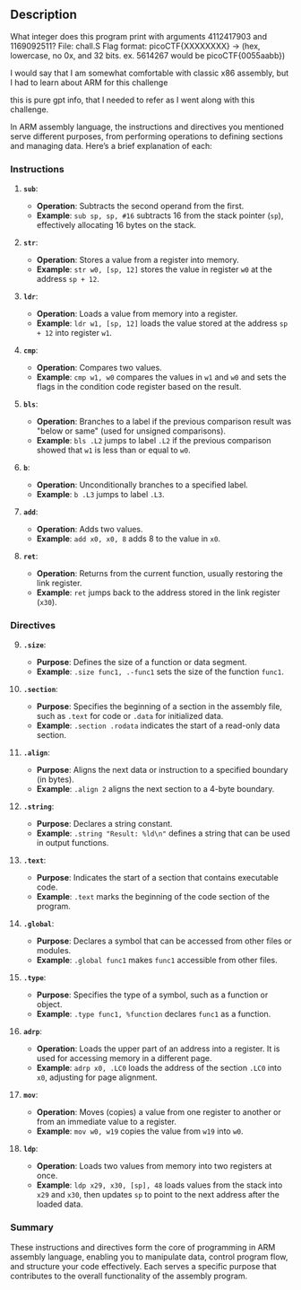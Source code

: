 ## Description
What integer does this program print with 
arguments 4112417903 and 1169092511? 
File: chall.S 
Flag format: picoCTF{XXXXXXXX} -> (hex, lowercase, no 0x, and 32 bits.
ex. 5614267 would be picoCTF{0055aabb})

I would say that I am somewhat comfortable with classic x86 assembly, but I had to learn about ARM for this challenge

this is pure gpt info, that I needed to refer as I went along with this challenge.

In ARM assembly language, the instructions and directives you mentioned serve different purposes, from performing operations to defining sections and managing data. 
Here’s a brief explanation of each:

### Instructions

1. **`sub`**: 
   - **Operation**: Subtracts the second operand from the first.
   - **Example**: `sub sp, sp, #16` subtracts 16 from the stack pointer (`sp`), effectively allocating 16 bytes on the stack.

2. **`str`**: 
   - **Operation**: Stores a value from a register into memory.
   - **Example**: `str w0, [sp, 12]` stores the value in register `w0` at the address `sp + 12`.

3. **`ldr`**: 
   - **Operation**: Loads a value from memory into a register.
   - **Example**: `ldr w1, [sp, 12]` loads the value stored at the address `sp + 12` into register `w1`.

4. **`cmp`**: 
   - **Operation**: Compares two values.
   - **Example**: `cmp w1, w0` compares the values in `w1` and `w0` and sets the flags in the condition code register based on the result.

5. **`bls`**: 
   - **Operation**: Branches to a label if the previous comparison result was "below or same" (used for unsigned comparisons).
   - **Example**: `bls .L2` jumps to label `.L2` if the previous comparison showed that `w1` is less than or equal to `w0`.

6. **`b`**: 
   - **Operation**: Unconditionally branches to a specified label.
   - **Example**: `b .L3` jumps to label `.L3`.

7. **`add`**: 
   - **Operation**: Adds two values.
   - **Example**: `add x0, x0, 8` adds 8 to the value in `x0`.

8. **`ret`**: 
   - **Operation**: Returns from the current function, usually restoring the link register.
   - **Example**: `ret` jumps back to the address stored in the link register (`x30`).

### Directives
9. **`.size`**: 
   - **Purpose**: Defines the size of a function or data segment.
   - **Example**: `.size func1, .-func1` sets the size of the function `func1`.

10. **`.section`**: 
    - **Purpose**: Specifies the beginning of a section in the assembly file, such as `.text` for code or `.data` for initialized data.
    - **Example**: `.section .rodata` indicates the start of a read-only data section.

11. **`.align`**: 
    - **Purpose**: Aligns the next data or instruction to a specified boundary (in bytes).
    - **Example**: `.align 2` aligns the next section to a 4-byte boundary.

12. **`.string`**: 
    - **Purpose**: Declares a string constant.
    - **Example**: `.string "Result: %ld\n"` defines a string that can be used in output functions.

13. **`.text`**: 
    - **Purpose**: Indicates the start of a section that contains executable code.
    - **Example**: `.text` marks the beginning of the code section of the program.

14. **`.global`**: 
    - **Purpose**: Declares a symbol that can be accessed from other files or modules.
    - **Example**: `.global func1` makes `func1` accessible from other files.

15. **`.type`**: 
    - **Purpose**: Specifies the type of a symbol, such as a function or object.
    - **Example**: `.type func1, %function` declares `func1` as a function.

16. **`adrp`**: 
    - **Operation**: Loads the upper part of an address into a register. It is used for accessing memory in a different page.
    - **Example**: `adrp x0, .LC0` loads the address of the section `.LC0` into `x0`, adjusting for page alignment.

17. **`mov`**: 
    - **Operation**: Moves (copies) a value from one register to another or from an immediate value to a register.
    - **Example**: `mov w0, w19` copies the value from `w19` into `w0`.

18. **`ldp`**: 
    - **Operation**: Loads two values from memory into two registers at once.
    - **Example**: `ldp x29, x30, [sp], 48` loads values from the stack into `x29` and `x30`, then updates `sp` to point to the next address after the loaded data.

### Summary
These instructions and directives form the core of programming in ARM assembly language, enabling you to manipulate data, control program flow, and structure your code effectively. Each serves a specific purpose that contributes to the overall functionality of the assembly program.

